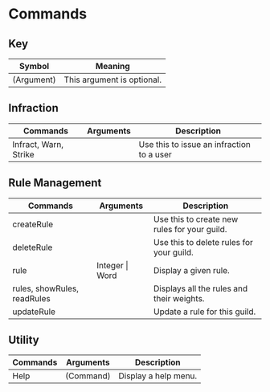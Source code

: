 # Commands

## Key
| Symbol     | Meaning                    |
| ---------- | -------------------------- |
| (Argument) | This argument is optional. |

## Infraction
| Commands              | Arguments | Description                               |
| --------------------- | --------- | ----------------------------------------- |
| Infract, Warn, Strike | <none>    | Use this to issue an infraction to a user |

## Rule Management
| Commands                    | Arguments       | Description                                  |
| --------------------------- | --------------- | -------------------------------------------- |
| createRule                  | <none>          | Use this to create new rules for your guild. |
| deleteRule                  | <none>          | Use this to delete rules for your guild.     |
| rule                        | Integer \| Word | Display a given rule.                        |
| rules, showRules, readRules | <none>          | Displays all the rules and their weights.    |
| updateRule                  | <none>          | Update a rule for this guild.                |

## Utility
| Commands | Arguments | Description          |
| -------- | --------- | -------------------- |
| Help     | (Command) | Display a help menu. |


